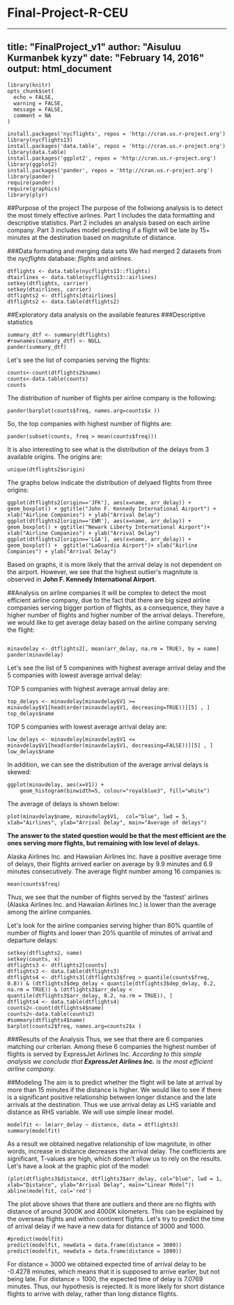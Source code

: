 # Final-Project-R-CEU

---
title: "FinalProject_v1"
author: "Aisuluu Kurmanbek kyzy"
date: "February 14, 2016"
output: html_document
---


```{r}
library(knitr)
opts_chunk$set(
  echo = FALSE,
  warning = FALSE,
  message = FALSE,
  comment = NA 
)
```

```{r, echo=FALSE,  message = FALSE}
install.packages('nycflights', repos = 'http://cran.us.r-project.org')
library(nycflights13)
install.packages('data.table', repos = 'http://cran.us.r-project.org')
library(data.table)
install.packages('ggplot2', repos = 'http://cran.us.r-project.org')
library(ggplot2) 
install.packages('pander', repos = 'http://cran.us.r-project.org')
library(pander)
require(pander)
require(graphics)
library(plyr)
```

##Purpose of the project
The purpose of the follwiong analysis is to detect the most timely effective airlines.
Part 1 includes the data formatting and descriptive statistics. Part 2 includes an analysis based on each airline company. Part 3 includes model predicting if a flight will be late by 15+ minutes at the destination based on magnitute of distance. 

###Data formating and merging data sets
We had merged 2 datasets from the *nycflights* database: *flights* and *airlines*.
```{r, echo=FALSE}
dtflights <- data.table(nycflights13::flights)
dtairlines <- data.table(nycflights13::airlines)
setkey(dtflights, carrier)
setkey(dtairlines, carrier)
dtflights2 <- dtflights[dtairlines]
dtflights2 <- data.table(dtflights2)
```

##Exploratory data analysis on the available features
###Descriptive statistics
```{r, echo=FALSE}
summary_dtf <- summary(dtflights)
#rownames(summary_dtf) <- NULL
pander(summary_dtf)

```

Let's see the list of companies serving the flights:
```{r, echo=FALSE}
counts<-count(dtflights2$name)
counts<-data.table(counts)
counts
```

The distribution of number of flights per airline company is the following:
```{r, echo=FALSE}
pander(barplot(counts$freq, names.arg=counts$x ))
```

So, the top companies with highest number of flights are:
```{r, echo=FALSE}
pander(subset(counts, freq > mean(counts$freq)))
```

It is also interesting to see what is the distribution of the delays from 3 available origins. The origins are:
```{r, echo=FALSE}
unique(dtflights2$origin)
```

The graphs below indicate the distribution of delyaed flights from three origins:
```{r, echo=FALSE}
ggplot(dtflights2[origin=='JFK'], aes(x=name, arr_delay)) + geom_boxplot() + ggtitle("John F. Kennedy International Airport") + xlab("Airline Companies") + ylab("Arrival Delay") 
ggplot(dtflights2[origin=='EWR'], aes(x=name, arr_delay)) + geom_boxplot() + ggtitle("Newark Liberty International Airport")+ xlab("Airline Companies") + ylab("Arrival Delay") 
ggplot(dtflights2[origin=='LGA'], aes(x=name, arr_delay)) + geom_boxplot() +  ggtitle("LaGuardia Airport")+ xlab("Airline Companies") + ylab("Arrival Delay") 
```

Based on graphs, it is more likely that the arrival delay is not dependent on the airport. However, we see that the highest outlier's magnitute is observed in **John F. Kennedy International Airport**.

##Analysis on airline companies
It will be complex to detect the most efficient airline company, due to the fact that there are big sized airline companies serving bigger portion of flights, as a consequence, they have a higher number of flights and higher number of the arrival delays. Therefore, we would like to get average delay based on the airline company serving the flight:

```{r, echo=FALSE}

minavdelay <- dtflights2[, mean(arr_delay, na.rm = TRUE), by = name]
pander(minavdelay)
``` 

Let's see the list of 5 companines with highest average arrival delay and the 5 companies with lowest average arrival delay:

TOP 5 companies with highest average arrival delay are:

```{r, echo=FALSE}
top_delays <- minavdelay[minavdelay$V1 >= minavdelay$V1[head(order(minavdelay$V1, decreasing=TRUE))][5] , ]
top_delays$name
```

TOP 5 companies with lowest average arrival delay are:

```{r, echo=FALSE}
low_delays <- minavdelay[minavdelay$V1 <= minavdelay$V1[head(order(minavdelay$V1, decreasing=FALSE))][5] , ]
low_delays$name
```

In addition, we can see the distribution of the average arrival delays is skewed:

```{r, echo=FALSE}
ggplot(minavdelay, aes(x=V1)) +
    geom_histogram(binwidth=5, colour="royalblue3", fill="white")
```

The average of delays is shown below:

```{r, echo=FALSE}
plot(minavdelay$name, minavdelay$V1,  col="blue", lwd = 5, xlab="Airlines", ylab="Arrival Delay", main="Average of delays")
```

**The answer to the stated question would be that the most efficient are the ones serving more flights, but remaining with low level of delays.**

Alaska Airlines Inc. and Hawaiian Airlines Inc. have a positive average time of delays, their flights arrived earlier on average by 9.9 minutes and 6.9 minutes consecutively. 
The average flight number among 16 companies is:

```{r, echo=FALSE}
mean(counts$freq)
```

Thus, we see that the number of flights served by the 'fastest' airlines (Alaska Airlines Inc. and Hawaiian Airlines Inc.) is lower than the average among the airline companies.

Let's look for the airline companies serving higher than 80% quantile of number of flights and lower than 20% quantile of minutes of arrival and departure delays:

```{r, echo=FALSE}
setkey(dtflights2, name)
setkey(counts, x)
dtflights3 <- dtflights2[counts]
dtflights3 <- data.table(dtflights3)
dtflights4 <- dtflights3[(dtflights3$freq > quantile(counts$freq, 0.8)) & (dtflights3$dep_delay < quantile(dtflights3$dep_delay, 0.2, na.rm = TRUE)) & (dtflights3$arr_delay < quantile(dtflights3$arr_delay, 0.2, na.rm = TRUE)), ]
dtflights4 <- data.table(dtflights4)
counts2<-count(dtflights4$name)
counts2<-data.table(counts2)
#summary(dtflights4$name)
barplot(counts2$freq, names.arg=counts2$x )
```

###Results of the Analysis
Thus, we see that there are 6 companies matching our criterian. Among these 6 companies the highest number of flights is served by ExpressJet Airlines Inc. *According to this simple analysis we conclude that **ExpressJet Airlines Inc.** is the most efficient airline company.*

##Modeling
The aim is to predict whether the flight will be late at arrival by more than 15 minutes if the distance is higher. 
We would like to see if there is a significant positive relationship between longer distance and the late arrivals at the destination. 
Thus we use arrival delay as LHS variable and distance as RHS variable.
We will use simple linear model.

```{r, echo=FALSE}
modelfit <- lm(arr_delay ~ distance, data = dtflights3)
summary(modelfit)
```

As a result we obtained negative relationship of low magnitute, in other words, increase in distance decreases the arrival delay. The coefficients are significant, T-values are high, which doesn't allow us to rely on the results. Let's have a look at the graphic plot of the model:

```{r, echo=FALSE}
(plot(dtflights3$distance, dtflights3$arr_delay, col="blue", lwd = 1, xlab="Distance", ylab="Arrival Delay", main="Linear Model"))
abline(modelfit, col='red')
```

The plot above shows that there are outliers and there are no flights with distance of around 3000K and 4000K kilometers. This can be explained by the overseas flights and within continent flights. Let's try to predict the time of arrival delay if we have a new data for distance of 3000 and 1000.

```{r, echo=FALSE}
#predict(modelfit)
predict(modelfit, newdata = data.frame(distance = 3000))
predict(modelfit, newdata = data.frame(distance = 1000))
```
For distance = 3000 we obtained expected time of arrival delay to be -0.4278 minutes, which means that it is supposed to arrive earlier, but not being late. For distance = 1000, the expected time of delay is 7.0769 minutes. Thus, our hypothesis is rejected. It is more likely for short distance flights to arrive with delay, rather than long distance flights.
